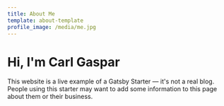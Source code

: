 ```yaml
---
title: About Me
template: about-template
profile_image: /media/me.jpg
---
```

# Hi, I'm Carl Gaspar

This website is a live example of a Gatsby Starter — it's not a real blog.
People using this starter may want to add some information to this page about them or their business.